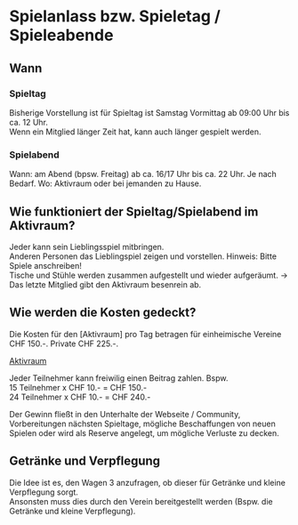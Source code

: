 
# Spielanlass bzw. Spieletag / Spieleabende

## **Wann**

### **Spieltag**

Bisherige Vorstellung ist für Spieltag ist Samstag Vormittag ab 09:00 Uhr bis ca. 12 Uhr.  
Wenn ein Mitglied länger Zeit hat, kann auch länger gespielt werden.

### **Spielabend**

Wann: am Abend (bpsw. Freitag) ab ca. 16/17 Uhr bis ca. 22 Uhr. Je nach Bedarf.
Wo: Aktivraum oder bei jemanden zu Hause.

## **Wie funktioniert der Spieltag/Spielabend im Aktivraum?**

Jeder kann sein Lieblingsspiel mitbringen.   
Anderen Personen das Lieblingspiel zeigen und vorstellen. Hinweis: Bitte Spiele anschreiben!  
Tische und Stühle werden zusammen aufgestellt und wieder aufgeräumt.
→ Das letzte Mitglied gibt den Aktivraum besenrein ab.

## **Wie werden die Kosten gedeckt?**

Die Kosten für den [Aktivraum] pro Tag betragen für einheimische Vereine CHF 150.-. Private CHF 225.-.

[Aktivraum](https://www.schulen-stein-ar.ch/verwaltung/gesuch-raumbenuetzung/p-69/)

Jeder Teilnehmer kann freiwilig einen Beitrag zahlen.
Bspw.   
15 Teilnehmer x CHF 10.- = CHF 150.-  
24 Teilnehmer x CHF 10.- = CHF 240.-

Der Gewinn fließt in den Unterhalte der Webseite / Community, Vorbereitungen nächsten Spieltage, mögliche Beschaffungen von neuen Spielen oder wird als Reserve angelegt, um mögliche Verluste zu decken.

## **Getränke und Verpflegung**

Die Idee ist es, den Wagen 3 anzufragen, ob dieser für Getränke und kleine Verpflegung sorgt.  
Ansonsten muss dies durch den Verein bereitgestellt werden (Bspw. die Getränke und kleine Verpflegung).

